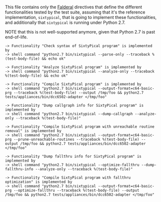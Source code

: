 This file contains only the [Falderal][] directives that define the different
functionalities tested by the test suite, assuming that it's the reference
implementation, `sixtypical`, that is going to implement these functionalities,
and additionally that `sixtypical` is running under Python 2.7.

NOTE that this is not well-supported anymore, given that Python 2.7 is past
end-of-life.

[Falderal]:     http://catseye.tc/node/Falderal

    -> Functionality "Check syntax of SixtyPical program" is implemented by
    -> shell command "python2.7 bin/sixtypical --parse-only --traceback %(test-body-file) && echo ok"

    -> Functionality "Analyze SixtyPical program" is implemented by
    -> shell command "python2.7 bin/sixtypical --analyze-only --traceback %(test-body-file) && echo ok"

    -> Functionality "Compile SixtyPical program" is implemented by
    -> shell command "python2.7 bin/sixtypical --output-format=c64-basic-prg --traceback %(test-body-file) --output /tmp/foo && python2.7 tests/appliances/bin/dcc6502-adapter </tmp/foo"

    -> Functionality "Dump callgraph info for SixtyPical program" is implemented by
    -> shell command "python2.7 bin/sixtypical --dump-callgraph --analyze-only --traceback %(test-body-file)"

    -> Functionality "Compile SixtyPical program with unreachable routine removal" is implemented by
    -> shell command "python2.7 bin/sixtypical --output-format=c64-basic-prg --prune-unreachable-routines --traceback %(test-body-file) --output /tmp/foo && python2.7 tests/appliances/bin/dcc6502-adapter </tmp/foo"

    -> Functionality "Dump fallthru info for SixtyPical program" is implemented by
    -> shell command "python2.7 bin/sixtypical --optimize-fallthru --dump-fallthru-info --analyze-only --traceback %(test-body-file)"

    -> Functionality "Compile SixtyPical program with fallthru optimization" is implemented by
    -> shell command "python2.7 bin/sixtypical --output-format=c64-basic-prg --optimize-fallthru --traceback %(test-body-file) --output /tmp/foo && python2.7 tests/appliances/bin/dcc6502-adapter </tmp/foo"
